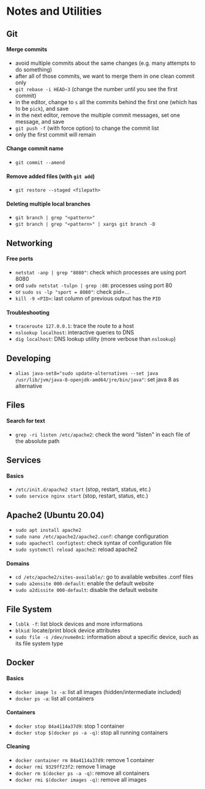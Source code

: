 # Notes and Utilities

## Git

#### Merge commits
- avoid multiple commits about the same changes (e.g. many attempts to do something)
- after all of those commits, we want to merge them in one clean commit only
- `git rebase -i HEAD~3` (change the number until you see the first commit)
- in the editor, change to `s` all the commits behind the first one (which has to be `pick`), and save
- in the next editor, remove the multiple commit messages, set one message, and save
- `git push -f` (with force option) to change the commit list
- only the first commit will remain

#### Change commit name
- `git commit --amend`

#### Remove added files (with `git add`)
- `git restore --staged <filepath>`

#### Deleting multiple local branches
- `git branch | grep "<pattern>"`
- `git branch | grep "<pattern>" | xargs git branch -D`


## Networking

#### Free ports
- `netstat -anp | grep "8080"`: check which processes are using port 8080 
- ord `sudo netstat -tulpn | grep :80`: processes using port 80
- or `sudo ss -lp "sport = 8080"`: check pid=...
- `kill -9 <PID>`: last column of previous output has the `PID`

#### Troubleshooting
- `traceroute 127.0.0.1`: trace the route to a host
- `nslookup localhost`: interactive queries to DNS
- `dig localhost`: DNS lookup utility (more verbose than `nslookup`)


## Developing
- `alias java-set8="sudo update-alternatives --set java /usr/lib/jvm/java-8-openjdk-amd64/jre/bin/java"`: set java 8 as alternative


## Files

#### Search for text
- `grep -ri listen /etc/apache2`: check the word "listen" in each file of the absolute path



## Services

#### Basics
- `/etc/init.d/apache2 start` (stop, restart, status, etc.)
- `sudo service nginx start` (stop, restart, status, etc.)



## Apache2 (Ubuntu 20.04)
- `sudo apt install apache2`
- `sudo nano /etc/apache2/apache2.conf`: change configuration
- `sudo apachectl configtest`: check syntax of configuration file
- `sudo systemctl reload apache2`: reload apache2

#### Domains
- `cd /etc/apache2/sites-available/`: go to available websites .conf files
- `sudo a2ensite 000-default`: enable the default website
- `sudo a2dissite 000-default`: disable the default website

## File System
- `lsblk -f`: list block devices and more informations
- `blkid`: locate/print block device attributes
- `sudo file -s /dev/nvme0n1`: information about a specific device, such as its file system type


## Docker

#### Basics
- `docker image ls -a`: list all images (hidden/intermediate included)
- `docker ps -a`: list all containers

#### Containers
- `docker stop 84a4114a37d9`: stop 1 container
- `docker stop $(docker ps -a -q)`: stop all running containers

#### Cleaning
- `docker container rm 84a4114a37d9`: remove 1 container
- `docker rmi 9329ff23f2`: remove 1 image
- `docker rm $(docker ps -a -q)`: remove all containers
- `docker rmi $(docker images -q)`: remove all images

